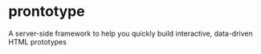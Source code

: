 prontotype
==========

A server-side framework to help you quickly build interactive, data-driven HTML prototypes
